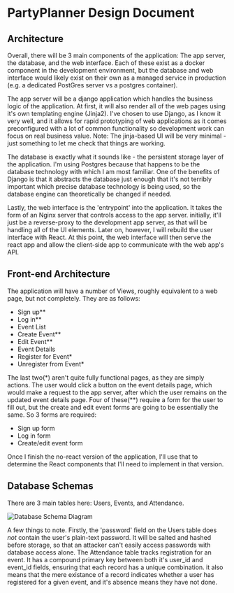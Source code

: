 # PartyPlanner Design Document

## Architecture

Overall, there will be 3 main components of the application: The app server, the database, and the
web interface. Each of these exist as a docker component in the development environment, but the
database and web interface would likely exist on their own as a managed service in production (e.g.
a dedicated PostGres server vs a postgres container).

The app server will be a django application which handles the business logic of the application. At
first, it will also render all of the web pages using it's own templating engine (Jinja2). I've
chosen to use Django, as I know it very well, and it allows for rapid prototyping of web
applications as it comes preconfigured with a lot of common functionality so development work can
focus on real business value. Note: The jinja-based UI will be very minimal - just something to let
me check that things are working.

The database is exactly what it sounds like - the persistent storage layer of the application. I'm
using Postgres because that happens to be the database technology with which I am most familiar. One
of the benefits of Django is that it abstracts the database just enough that it's not terribly
important which precise database technology is being used, so the database engine can theoretically
be changed if needed.

Lastly, the web interface is the 'entrypoint' into the application. It takes the form of an Nginx
server that controls access to the app server. initially, it'll just be a reverse-proxy to the
development app server, as that will be handling all of the UI elements. Later on, however, I will
rebuild the user interface with React. At this point, the web interface will then serve the react
app and allow the client-side app to communicate with the web app's API.

## Front-end Architecture

The application will have a number of Views, roughly equivalent to a web page, but not completely.
They are as follows:

- Sign up**
- Log in**
- Event List
- Create Event**
- Edit Event**
- Event Details
- Register for Event*
- Unregister from Event*

The last two(*) aren't quite fully functional pages, as they are simply actions. The user would
click a button on the event details page, which would make a request to the app server, after which
the user remains on the updated event details page. Four of these(**) require a form for the user to
fill out, but the create and edit event forms are going to be essentially the same. So 3 forms are
required:

- Sign up form
- Log in form
- Create/edit event form

Once I finish the no-react version of the application, I'll use that to determine the React
components that I'll need to implement in that version.

## Database Schemas

There are 3 main tables here: Users, Events, and Attendance.

![Database Schema Diagram](https://i.imgur.com/lAfqmNq.jpg)

A few things to note. Firstly, the 'password' field on the Users table does *not* contain the user's
plain-text password. It will be salted and hashed before storage, so that an attacker can't easily
access passwords with database access alone. The Attendance table tracks registration for an event.
It has a compound primary key between both it's user_id and event_id fields, ensuring that each
record has a unique combination. it also means that the mere existance of a record indicates whether
a user has registered for a given event, and it's absence means they have not done.
